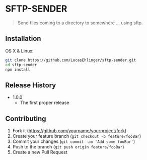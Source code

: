 # SFTP-SENDER
> Send files coming to a directory to somewhere ... using sftp.

## Installation

OS X & Linux:

```sh
git clone https://github.com/LucasEhlinger/sftp-sender.git
cd sftp-sender
npm install
```


## Release History

* 1.0.0
    * The first proper release


## Contributing

1. Fork it (<https://github.com/yourname/yourproject/fork>)
2. Create your feature branch (`git checkout -b feature/fooBar`)
3. Commit your changes (`git commit -am 'Add some fooBar'`)
4. Push to the branch (`git push origin feature/fooBar`)
5. Create a new Pull Request